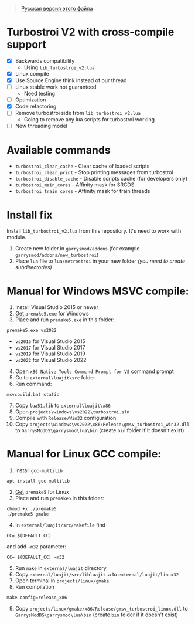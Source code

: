 > [Русская версия этого файла](README_ru.md)
# Turbostroi V2 with cross-compile support
- [x] Backwards compatibility
  - Using `lib_turbostroi_v2.lua`
- [x] Linux compile
- [x] Use Source Engine think instead of our thread
- [ ] Linux stable work not guaranteed
  - Need testing
- [ ] Optimization
- [x] Code refactoring
- [ ] Remove turbostroi side from `lib_turbostroi_v2.lua`
  - Going to remove any lua scripts for turbostroi working
- [ ] New threading model

# Available commands
- `turbostroi_clear_cache` - Clear cache of loaded scripts
- `turbostroi_clear_print` - Stop printing messages from turbostroi
- `turbostroi_disable_cache` - Disable scripts cache (for developers only)
- `turbostroi_main_cores` - Affinity mask for SRCDS
- `turbostroi_train_cores` - Affinity mask for train threads

# Install fix
Install `lib_turbostroi_v2.lua` from this repository. It's need to work with module.

1. Create new folder in `garrysmod/addons` (for example `garrysmod/addons/new_turbostroi`)
2. Place `lua` file to `lua/metrostroi` in your new folder *(you need to create subdirectories)*

# Manual for Windows MSVC compile:
1. Install Visual Studio 2015 or newer
2. [Get](https://premake.github.io/download) `premake5.exe` for Windows
3. Place and run `premake5.exe` in this folder:
```
premake5.exe vs2022
```
- `vs2015` for Visual Studio 2015
- `vs2017` for Visual Studio 2017
- `vs2019` for Visual Studio 2019
- `vs2022` for Visual Studio 2022
4. Open `x86 Native Tools Command Prompt for VS` command prompt
5. Go to `external\luajit\src` folder
6. Run command:
```
msvcbuild.bat static
```
7. Copy `lua51.lib` to `external\luajit\x86`
8. Open `projects\windows\vs2022\turbostroi.sln`
9. Compile with `Release/Win32` configuration
10.  Copy `projects\windows\vs2022\x86\Release\gmsv_turbostroi_win32.dll` to `GarrysModDS\garrysmod\lua\bin` (create `bin` folder if it doesn't exist) 

# Manual for Linux GCC compile:
1. Install `gcc-multilib`
```
apt install gcc-multilib
```
2. [Get](https://premake.github.io/download) `premake5` for Linux
3. Place and run `premake5` in this folder:
```
chmod +x ./premake5
./premake5 gmake
```
4. In `external/luajit/src/Makefile` find
```
CC= $(DEFAULT_CC)
```
and add `-m32` parameter:
```
CC= $(DEFAULT_CC) -m32
```
5. Run `make` in `external/luajit` directory
6. Copy `external/luajit/src/libluajit.a` to `external/luajit/linux32`
7. Open terminal in `projects/linux/gmake`
8. Run compilation
```
make config=release_x86
```
9. Copy `projects/linux/gmake/x86/Release/gmsv_turbostroi_linux.dll` to `GarrysModDS\garrysmod\lua\bin` (create `bin` folder if it doesn't exist) 